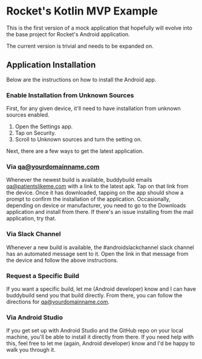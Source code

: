# Rocket's Kotlin MVP Example

This is the first version of a mock application that hopefully will evolve into the base project for Rocket's Android application.

The current version is trivial and needs to be expanded on.

## Application Installation
Below are the instructions on how to install the Android app.

### Enable Installation from Unknown Sources
First, for any given device, it'll need to have installation from unknown sources enabled.

1. Open the Settings app.
2. Tap on Security.
3. Scroll to Unknown sources and turn the setting on.

Next, there are a few ways to get the latest application.

### Via qa@yourdomainname.com
Whenever the newest build is available, buddybuild emails qa@patientslikeme.com with a link to the latest apk. Tap on that link from the device. Once it has downloaded, tapping on the app should show a prompt to confirm the installation of the application. Occasionally, depending on device or manufacturer, you need to go to the Downloads application and install from there. If there's an issue installing from the mail application, try that.

### Via Slack Channel
Whenever a new build is available, the ﻿#androidslackchannel﻿ slack channel has an automated message sent to it. Open the link in that message from the device and follow the above instructions.

### Request a Specific Build
If you want a specific build, let me (Android developer) know and I can have buddybuild send you that build directly. From there, you can follow the directions for qa@yourdomainname.com.

### Via Android Studio
If you get set up with Android Studio﻿ and the GitHub repo﻿ on your local machine, you'll be able to install it directly from there. If you need help with this, feel free to let me (again, Android developer) know and I'd be happy to walk you through it.
